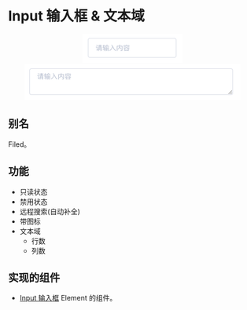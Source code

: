 # Input 输入框 & 文本域
<div align="center">
  <img src="screenshot/basic.png" alt="外观"> <br>
  <img src="screenshot/area.png" alt="外观">
</div>

## 别名
Filed。

## 功能
* 只读状态
* 禁用状态
* 远程搜索(自动补全)
* 带图标
* 文本域
  * 行数
  * 列数

## 实现的组件
* [Input 输入框](http://element-cn.eleme.io/#/zh-CN/component/input) Element 的组件。




